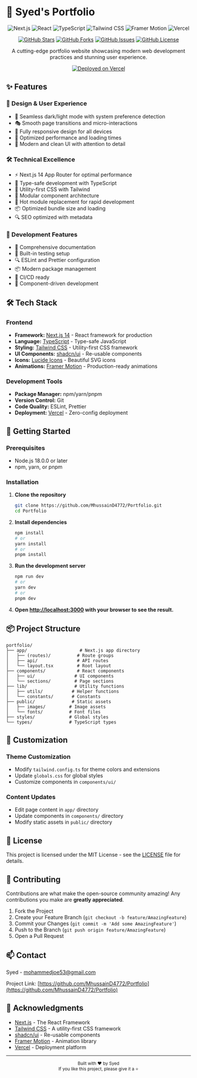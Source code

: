 # 🚀 Syed's Portfolio

<div align="center">

![Next.js](https://img.shields.io/badge/Next.js-14.2.14-black?style=for-the-badge&logo=next.js)
![React](https://img.shields.io/badge/React-18-blue?style=for-the-badge&logo=react)
![TypeScript](https://img.shields.io/badge/TypeScript-5-blue?style=for-the-badge&logo=typescript)
![Tailwind CSS](https://img.shields.io/badge/Tailwind_CSS-3.4.1-38B2AC?style=for-the-badge&logo=tailwind-css)
![Framer Motion](https://img.shields.io/badge/Framer_Motion-11.11.1-black?style=for-the-badge&logo=framer)
![Vercel](https://img.shields.io/badge/Vercel-000000?style=for-the-badge&logo=vercel&logoColor=white)

[![GitHub Stars](https://img.shields.io/github/stars/MhussainD4772/Portfolio?style=social)](https://github.com/MhussainD4772/Portfolio/stargazers)
[![GitHub Forks](https://img.shields.io/github/forks/MhussainD4772/Portfolio?style=social)](https://github.com/MhussainD4772/Portfolio/network/members)
[![GitHub Issues](https://img.shields.io/github/issues/MhussainD4772/Portfolio?style=social)](https://github.com/MhussainD4772/Portfolio/issues)
[![GitHub License](https://img.shields.io/github/license/MhussainD4772/Portfolio?style=social)](https://github.com/MhussainD4772/Portfolio/blob/main/LICENSE)

A cutting-edge portfolio website showcasing modern web development practices and stunning user experience.

[![Deployed on Vercel](https://img.shields.io/badge/Deployed%20on-Vercel-black?style=for-the-badge&logo=vercel)](https://vercel.com)

</div>

## ✨ Features

### 🎨 Design & User Experience
- 🌙 Seamless dark/light mode with system preference detection
- 🎭 Smooth page transitions and micro-interactions
- 📱 Fully responsive design for all devices
- 🎯 Optimized performance and loading times
- 🎨 Modern and clean UI with attention to detail

### 🛠️ Technical Excellence
- ⚡ Next.js 14 App Router for optimal performance
- 🎯 Type-safe development with TypeScript
- 🎨 Utility-first CSS with Tailwind
- 🧩 Modular component architecture
- 🔄 Hot module replacement for rapid development
- 📦 Optimized bundle size and loading
- 🔍 SEO optimized with metadata

### 🚀 Development Features
- 📝 Comprehensive documentation
- 🧪 Built-in testing setup
- 🔍 ESLint and Prettier configuration
- 📦 Modern package management
- 🔄 CI/CD ready
- 🎨 Component-driven development

## 🛠️ Tech Stack

### Frontend
- **Framework:** [Next.js 14](https://nextjs.org/) - React framework for production
- **Language:** [TypeScript](https://www.typescriptlang.org/) - Type-safe JavaScript
- **Styling:** [Tailwind CSS](https://tailwindcss.com/) - Utility-first CSS framework
- **UI Components:** [shadcn/ui](https://ui.shadcn.com/) - Re-usable components
- **Icons:** [Lucide Icons](https://lucide.dev/) - Beautiful SVG icons
- **Animations:** [Framer Motion](https://www.framer.com/motion/) - Production-ready animations

### Development Tools
- **Package Manager:** npm/yarn/pnpm
- **Version Control:** Git
- **Code Quality:** ESLint, Prettier
- **Deployment:** [Vercel](https://vercel.com) - Zero-config deployment

## 🚀 Getting Started

### Prerequisites
- Node.js 18.0.0 or later
- npm, yarn, or pnpm

### Installation

1. **Clone the repository**
   ```bash
   git clone https://github.com/MhussainD4772/Portfolio.git
   cd Portfolio
   ```

2. **Install dependencies**
   ```bash
   npm install
   # or
   yarn install
   # or
   pnpm install
   ```

3. **Run the development server**
   ```bash
   npm run dev
   # or
   yarn dev
   # or
   pnpm dev
   ```

4. **Open [http://localhost:3000](http://localhost:3000) with your browser to see the result.**

## 📦 Project Structure

```
portfolio/
├── app/                    # Next.js app directory
│   ├── (routes)/          # Route groups
│   ├── api/               # API routes
│   └── layout.tsx         # Root layout
├── components/            # React components
│   ├── ui/               # UI components
│   └── sections/         # Page sections
├── lib/                  # Utility functions
│   ├── utils/           # Helper functions
│   └── constants/       # Constants
├── public/              # Static assets
│   ├── images/         # Image assets
│   └── fonts/          # Font files
├── styles/             # Global styles
└── types/              # TypeScript types
```

## 🎨 Customization

### Theme Customization
- Modify `tailwind.config.ts` for theme colors and extensions
- Update `globals.css` for global styles
- Customize components in `components/ui/`

### Content Updates
- Edit page content in `app/` directory
- Update components in `components/` directory
- Modify static assets in `public/` directory

## 📝 License

This project is licensed under the MIT License - see the [LICENSE](LICENSE) file for details.

## 🤝 Contributing

Contributions are what make the open-source community amazing! Any contributions you make are **greatly appreciated**.

1. Fork the Project
2. Create your Feature Branch (`git checkout -b feature/AmazingFeature`)
3. Commit your Changes (`git commit -m 'Add some AmazingFeature'`)
4. Push to the Branch (`git push origin feature/AmazingFeature`)
5. Open a Pull Request

## 📫 Contact

Syed - mohammedjoe53@gmail.com

Project Link: [https://github.com/MhussainD4772/Portfolio](https://github.com/MhussainD4772/Portfolio)

## 🙏 Acknowledgments

- [Next.js](https://nextjs.org/) - The React Framework
- [Tailwind CSS](https://tailwindcss.com/) - A utility-first CSS framework
- [shadcn/ui](https://ui.shadcn.com/) - Re-usable components
- [Framer Motion](https://www.framer.com/motion/) - Animation library
- [Vercel](https://vercel.com) - Deployment platform

---

<div align="center">
  <sub>Built with ❤️ by Syed</sub>
  <br>
  <sub>If you like this project, please give it a ⭐️</sub>
</div>
